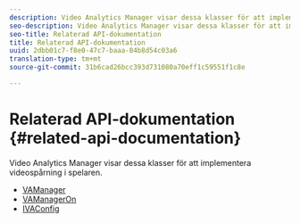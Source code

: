 ```yaml
---
description: Video Analytics Manager visar dessa klasser för att implementera videospårning i spelaren.
seo-description: Video Analytics Manager visar dessa klasser för att implementera videospårning i spelaren.
seo-title: Relaterad API-dokumentation
title: Relaterad API-dokumentation
uuid: 2dbb01c7-f8e0-47c7-baaa-84b8d54c03a6
translation-type: tm+mt
source-git-commit: 31b6cad26bcc393d731080a70eff1c59551f1c8e

---
```



# Relaterad API-dokumentation {#related-api-documentation}

Video Analytics Manager visar dessa klasser för att implementera videospårning i spelaren.

* [VAManager](https://help.adobe.com/en_US/primetime/api/reference_implementation/android/javadoc/com/adobe/primetime/reference/manager/VAManager.html)
* [VAManagerOn](https://help.adobe.com/en_US/primetime/api/reference_implementation/android/javadoc/com/adobe/primetime/reference/manager/VAManagerOn.html)
* [IVAConfig](https://help.adobe.com/en_US/primetime/api/reference_implementation/android/javadoc/com/adobe/primetime/reference/config/IVAConfig.html)
